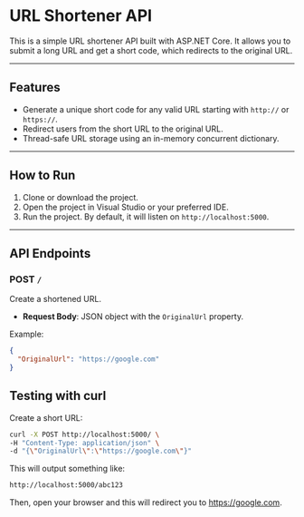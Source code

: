 # URL Shortener API

This is a simple URL shortener API built with ASP.NET Core. It allows you to submit a long URL and get a short code, which redirects to the original URL.

---

## Features

- Generate a unique short code for any valid URL starting with `http://` or `https://`.
- Redirect users from the short URL to the original URL.
- Thread-safe URL storage using an in-memory concurrent dictionary.

---

## How to Run

1. Clone or download the project.
2. Open the project in Visual Studio or your preferred IDE.
3. Run the project. By default, it will listen on `http://localhost:5000`.

---

## API Endpoints

### POST `/`

Create a shortened URL.

- **Request Body**: JSON object with the `OriginalUrl` property.

Example:

```json
{
  "OriginalUrl": "https://google.com"
}
```

## Testing with curl

Create a short URL:

```bash
curl -X POST http://localhost:5000/ \
-H "Content-Type: application/json" \
-d "{\"OriginalUrl\":\"https://google.com\"}"
```

This will output something like:

```bash
http://localhost:5000/abc123
```

Then, open your browser and this will redirect you to https://google.com.